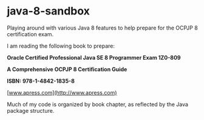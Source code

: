 # java-8-sandbox
Playing around with various Java 8 features to help prepare for the OCPJP 8 certification exam.

I am reading the following book to prepare:

 
**Oracle Certified Professional Java SE 8 Programmer Exam 1Z0-809**
 
**A Comprehensive OCPJP 8 Certification Guide**
 
**ISBN: 978-1-4842-1835-8**
 
[www.apress.com](http://www.apress.com)


Much of my code is organized by book chapter, as reflected by the Java package structure.
